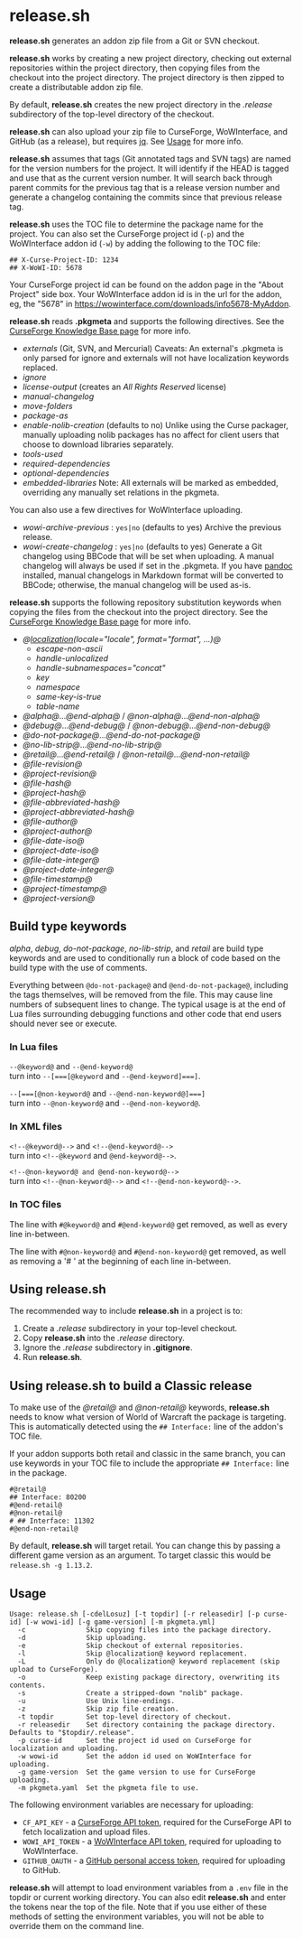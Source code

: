 # release.sh

__release.sh__ generates an addon zip file from a Git or SVN checkout.

__release.sh__ works by creating a new project directory, checking out external
repositories within the project directory, then copying files from the checkout
into the project directory.  The project directory is then zipped to create a
distributable addon zip file.

By default, __release.sh__ creates the new project directory in the *.release*
subdirectory of the top-level directory of the checkout.

__release.sh__ can also upload your zip file to CurseForge, WoWInterface, and
GitHub (as a release), but requires [jq](https://stedolan.github.io/jq/). See
[Usage](#usage) for more info.

__release.sh__ assumes that tags (Git annotated tags and SVN tags) are named for
the version numbers for the project.  It will identify if the HEAD is tagged and
use that as the current version number.  It will search back through parent
commits for the previous tag that is a release version number and generate a
changelog containing the commits since that previous release tag.

__release.sh__ uses the TOC file to determine the package name for the project.
You can also set the CurseForge project id (`-p`) and the WoWInterface addon
id (`-w`) by adding the following to the TOC file:

    ## X-Curse-Project-ID: 1234
    ## X-WoWI-ID: 5678

Your CurseForge project id can be found on the addon page in the "About Project"
side box. Your WoWInterface addon id is in the url for the addon, eg, the "5678"
in <https://wowinterface.com/downloads/info5678-MyAddon>.

__release.sh__ reads __.pkgmeta__ and supports the following directives. See the
[CurseForge Knowledge Base page](https://authors.curseforge.com/knowledge-base/projects/527-preparing-the-packagemeta-file)
for more info.

- *externals* (Git, SVN, and Mercurial) Caveats: An external's .pkgmeta is only
  parsed for ignore and externals will not have localization keywords replaced.
- *ignore*
- *license-output* (creates an *All Rights Reserved* license)
- *manual-changelog*
- *move-folders*
- *package-as*
- *enable-nolib-creation* (defaults to no) Unlike using the Curse packager,
  manually uploading nolib packages has no affect for client users that choose
  to download libraries separately.
- *tools-used*
- *required-dependencies*
- *optional-dependencies*
- *embedded-libraries* Note: All externals will be marked as embedded, overriding
  any manually set relations in the pkgmeta.

You can also use a few directives for WoWInterface uploading.

- *wowi-archive-previous* : `yes|no` (defaults to yes) Archive the previous
  release.
- *wowi-create-changelog* : `yes|no` (defaults to yes) Generate a Git changelog
  using BBCode that will be set when uploading. A manual changelog will always
  be used if set in the .pkgmeta. If you have [pandoc](http://pandoc.org/)
  installed, manual changelogs in Markdown format will be converted to BBCode;
  otherwise, the manual changelog will be used as-is.

__release.sh__ supports the following repository substitution keywords when
copying the files from the checkout into the project directory. See the
[CurseForge Knowledge Base page](https://authors.curseforge.com/knowledge-base/projects/532-repository-keyword-substitutions)
for more info.

- *@[localization](https://authors.curseforge.com/knowledge-base/projects/531-localization-substitutions)(locale="locale", format="format", ...)@*
  - *escape-non-ascii*
  - *handle-unlocalized*
  - *handle-subnamespaces="concat"*
  - *key*
  - *namespace*
  - *same-key-is-true*
  - *table-name*
- *@alpha@*...*@end-alpha@* / *@non-alpha@*...*@end-non-alpha@*
- *@debug@*...*@end-debug@* / *@non-debug@*...*@end-non-debug@*
- *@do-not-package@*...*@end-do-not-package@*
- *@no-lib-strip@*...*@end-no-lib-strip@*
- *@retail@*...*@end-retail@* / *@non-retail@*...*@end-non-retail@*
- *@file-revision@*
- *@project-revision@*
- *@file-hash@*
- *@project-hash@*
- *@file-abbreviated-hash@*
- *@project-abbreviated-hash@*
- *@file-author@*
- *@project-author@*
- *@file-date-iso@*
- *@project-date-iso@*
- *@file-date-integer@*
- *@project-date-integer@*
- *@file-timestamp@*
- *@project-timestamp@*
- *@project-version@*

## Build type keywords

*alpha*, *debug*, *do-not-package*, *no-lib-strip*, and *retail* are build type
keywords and are used to conditionally run a block of code based on the build
type with the use of comments.

Everything between `@do-not-package@` and `@end-do-not-package@`, including the
tags themselves, will be removed from the file.  This may cause line numbers of
subsequent lines to change.  The typical usage is at the end of Lua files
surrounding debugging functions and other code that end users should never see
or execute.

### In Lua files

`--@keyword@` and `--@end-keyword@`  
turn into `--[===[@keyword` and `--@end-keyword]===]`.

`--[===[@non-keyword@` and `--@end-non-keyword@]===]`  
turn into `--@non-keyword@` and `--@end-non-keyword@`.

### In XML files

`<!--@keyword@-->` and `<!--@end-keyword@-->`  
turn into `<!--@keyword` and `@end-keyword@-->`.

`<!--@non-keyword@ and @end-non-keyword@-->`  
turn into `<!--@non-keyword@-->` and `<!--@end-non-keyword@-->`.

### In TOC files

The line with `#@keyword@` and `#@end-keyword@` get removed, as well as every
line in-between.

The line with `#@non-keyword@` and `#@end-non-keyword@` get removed, as well as
removing a '# ' at the beginning of each line in-between.

## Using release.sh

The recommended way to include __release.sh__ in a project is to:

1. Create a *.release* subdirectory in your top-level checkout.
2. Copy __release.sh__ into the *.release* directory.
3. Ignore the *.release* subdirectory in __.gitignore__.
4. Run __release.sh__.

## Using release.sh to build a Classic release

To make use of the *@retail@* and *@non-retail@* keywords, __release.sh__ needs
to know what version of World of Warcraft the package is targeting.  This is
automatically detected using the `## Interface:` line of the addon's TOC file.

If your addon supports both retail and classic in the same branch, you can use
keywords in your TOC file to include the appropriate `## Interface:` line in the
package.

    #@retail@
    ## Interface: 80200
    #@end-retail@
    #@non-retail@
    # ## Interface: 11302
    #@end-non-retail@

By default, __release.sh__ will target retail.  You can change this by passing a
different game version as an argument.  To target classic this would be
`release.sh -g 1.13.2`.

## Usage

    Usage: release.sh [-cdelLosuz] [-t topdir] [-r releasedir] [-p curse-id] [-w wowi-id] [-g game-version] [-m pkgmeta.yml]
      -c               Skip copying files into the package directory.
      -d               Skip uploading.
      -e               Skip checkout of external repositories.
      -l               Skip @localization@ keyword replacement.
      -L               Only do @localization@ keyword replacement (skip upload to CurseForge).
      -o               Keep existing package directory, overwriting its contents.
      -s               Create a stripped-down "nolib" package.
      -u               Use Unix line-endings.
      -z               Skip zip file creation.
      -t topdir        Set top-level directory of checkout.
      -r releasedir    Set directory containing the package directory. Defaults to "$topdir/.release".
      -p curse-id      Set the project id used on CurseForge for localization and uploading.
      -w wowi-id       Set the addon id used on WoWInterface for uploading.
      -g game-version  Set the game version to use for CurseForge uploading.
      -m pkgmeta.yaml  Set the pkgmeta file to use.

The following environment variables are necessary for uploading:

- `CF_API_KEY` - a [CurseForge API token](https://wow.curseforge.com/account/api-tokens),
  required for the CurseForge API to fetch localization and upload files.
- `WOWI_API_TOKEN` - a [WoWInterface API token](https://www.wowinterface.com/downloads/filecpl.php?action=apitokens),
  required for uploading to WoWInterface.
- `GITHUB_OAUTH` - a [GitHub personal access token](https://github.com/settings/tokens),
  required for uploading to GitHub.

__release.sh__ will attempt to load environment variables from a `.env` file in
the topdir or current working directory.  You can also edit __release.sh__ and
enter the tokens near the top of the file.  Note that if you use either of these
methods of setting the environment variables, you will not be able to override
them on the command line.
